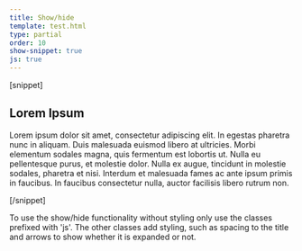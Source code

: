```yaml
---
title: Show/hide
template: test.html
type: partial
order: 10
show-snippet: true
js: true
---
```

[snippet]
<div class="js-show-hide">
    <div class="show-hide show-hide--light">
        <div class="js-show-hide__title">
            <h2 class="show-hide__title">
                Lorem Ipsum
            </h2>
        </div>
        <div class="js-show-hide__content">
            <p>Lorem ipsum dolor sit amet, consectetur adipiscing elit. In egestas pharetra nunc in aliquam. Duis malesuada euismod libero at ultricies. Morbi elementum sodales magna, quis fermentum est lobortis ut. Nulla eu pellentesque purus, et molestie dolor. Nulla ex augue, tincidunt in molestie sodales, pharetra et nisi. Interdum et malesuada fames ac ante ipsum primis in faucibus. In faucibus consectetur nulla, auctor facilisis libero rutrum non.</p>
        </div>
    </div>
</div>
[/snippet]

To use the show/hide functionality without styling only use the classes prefixed with 'js'. The other classes add styling, such as spacing to the title and arrows to show whether it is expanded or not.